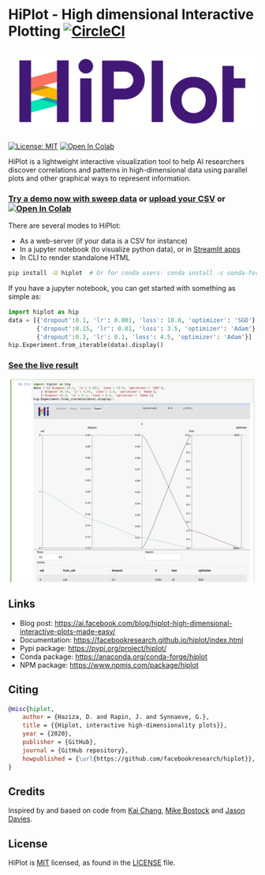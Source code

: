 # HiPlot - High dimensional Interactive Plotting [![CircleCI](https://circleci.com/gh/facebookresearch/hiplot/tree/master.svg?style=svg&circle-token=c89b6825078e174cf35bdc18e4ad4a16e28876f9)](https://circleci.com/gh/facebookresearch/hiplot/tree/master)


![Logo](https://raw.githubusercontent.com/facebookresearch/hiplot/master/hiplot/static/logo.png) 

[![License: MIT](https://img.shields.io/badge/License-MIT-brightgreen.svg)](https://opensource.org/licenses/MIT) [![Open In Colab](https://colab.research.google.com/assets/colab-badge.svg)](https://colab.research.google.com/github/facebookresearch/hiplot/blob/master/examples/HiPlotColabExample.ipynb)


HiPlot is a lightweight interactive visualization tool to help AI researchers discover correlations and patterns in high-dimensional data using parallel plots and other graphical ways to represent information.

### [Try a demo now with sweep data](https://facebookresearch.github.io/hiplot/_static/demo/ml1.csv.html) or [upload your CSV](https://facebookresearch.github.io/hiplot/_static/hiplot_upload.html)  or [![Open In Colab](https://colab.research.google.com/assets/colab-badge.svg)](https://colab.research.google.com/github/facebookresearch/hiplot/blob/master/examples/HiPlotColabExample.ipynb)

There are several modes to HiPlot:
- As a web-server (if your data is a CSV for instance)
- In a jupyter notebook (to visualize python data), or in [Streamlit apps](https://facebookresearch.github.io/hiplot/tuto_streamlit.html)
- In CLI to render standalone HTML


```bash
pip install -U hiplot  # Or for conda users: conda install -c conda-forge hiplot
```

If you have a jupyter notebook, you can get started with something as simple as:

```python
import hiplot as hip
data = [{'dropout':0.1, 'lr': 0.001, 'loss': 10.0, 'optimizer': 'SGD'},
        {'dropout':0.15, 'lr': 0.01, 'loss': 3.5, 'optimizer': 'Adam'},
        {'dropout':0.3, 'lr': 0.1, 'loss': 4.5, 'optimizer': 'Adam'}]
hip.Experiment.from_iterable(data).display()
```

### [See the live result](https://facebookresearch.github.io/hiplot/_static/demo/demo_basic_usage.html)
![Result](https://raw.githubusercontent.com/facebookresearch/hiplot/master/assets/notebook.png)

## Links

* Blog post: https://ai.facebook.com/blog/hiplot-high-dimensional-interactive-plots-made-easy/
* Documentation: https://facebookresearch.github.io/hiplot/index.html
* Pypi package: https://pypi.org/project/hiplot/
* Conda package: https://anaconda.org/conda-forge/hiplot
* NPM package: https://www.npmjs.com/package/hiplot

## Citing

```bibtex
@misc{hiplot,
    author = {Haziza, D. and Rapin, J. and Synnaeve, G.},
    title = {{Hiplot, interactive high-dimensionality plots}},
    year = {2020},
    publisher = {GitHub},
    journal = {GitHub repository},
    howpublished = {\url{https://github.com/facebookresearch/hiplot}},
}
```

## Credits
Inspired by and based on code from [Kai Chang](http://bl.ocks.org/syntagmatic/3150059), [Mike Bostock](http://bl.ocks.org/1341021) and [Jason Davies](http://bl.ocks.org/1341281).

## License
HiPlot is [MIT](LICENSE) licensed, as found in the [LICENSE](LICENSE) file.
